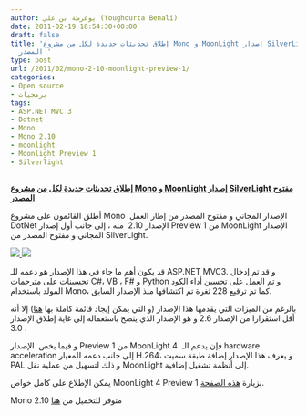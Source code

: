 ```yaml
---
author: يوغرطة بن علي (Youghourta Benali)
date: 2011-02-19 18:54:30+00:00
draft: false
title: 'إطلاق تحديثات جديدة لكل من مشروع Mono و MoonLight إصدار SilverLight مفتوح
  المصدر '
type: post
url: /2011/02/mono-2-10-moonlight-preview-1/
categories:
- Open source
- برمجيات
tags:
- ASP.NET MVC 3
- Dotnet
- Mono
- Mono 2.10
- moonlight
- Moonlight Preview 1
- Silverlight
---
```


**[إطلاق تحديثات جديدة لكل من مشروع Mono و MoonLight إصدار SilverLight مفتوح المصدر](http://www.it-scoop.com/2011/02/mono-2-10-moonlight-preview-1/)**




أطلق القائمون على مشروع Mono  الإصدار المجاني و مفتوح المصدر من إطار العمل DotNet الإصدار 2.10  منه ، إلى جانب أول إصدار Preview 1 من MoonLight الإصدار المجاني و مفتوح المصدر من SilverLight.







[![](http://www.it-scoop.com/wp-content/uploads/2010/10/Mono-logo.gif)
](http://www.it-scoop.com/2011/02/mono-2-10-moonlight-preview-1/)[![](http://www.it-scoop.com/wp-content/uploads/2009/12/moonlight-logo.JPG)
](http://www.it-scoop.com/2011/02/mono-2-10-moonlight-preview-1/)


قد يكون أهم ما جاء في هذا الإصدار هو دعمه للـ ASP.NET MVC3. و قد تم إدخال تحسينات على مترجمات C#، VB ، F# و Python و تم العمل على تحسين أداء الكود المولد باستخدام Mono، كما تم ترقيع 228 ثغرة تم اكتشافها منذ الإصدار السابق.

بالرغم من الميزات التي يقدمها هذا الإصدار (و التي يمكن إيجاد قائمة كاملة بها [هنا](http://www.mono-project.com/Release_Notes_Mono_2.10)) إلا أنه أقل استقرارا من الإصدار 2.6 و هو الإصدار الذي ينصح باستعماله إلى غاية إطلاق الإصدار 3.0 .

و فيما يخص  الإصدار Preview 1 من MoonLight 4  فإن يدعم الـ hardware acceleration إلى جانب دعمه للمعيار H.264، و يعرف هذا الإصدار إضافة طبقة سميت PAL و ذلك لتسهيل من عملية نقل MoonLight إلى أنظمة تشغيل إضافية.

يمكن الإطلاع على كامل خواص MoonLight 4 Preview 1 بزيارة [هذه الصفحة](http://www.mono-project.com/Release_Notes_Moonlight4_Preview).

Mono 2.10 متوفر للتحميل من [هنا](http://www.go-mono.com/mono-downloads/download.html)
